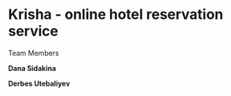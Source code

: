 # Krisha - online hotel reservation service 

 Team Members

**Dana Sidakina** 

**Derbes Utebaliyev**



